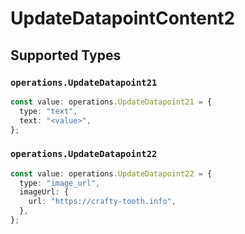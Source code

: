 # UpdateDatapointContent2


## Supported Types

### `operations.UpdateDatapoint21`

```typescript
const value: operations.UpdateDatapoint21 = {
  type: "text",
  text: "<value>",
};
```

### `operations.UpdateDatapoint22`

```typescript
const value: operations.UpdateDatapoint22 = {
  type: "image_url",
  imageUrl: {
    url: "https://crafty-tooth.info",
  },
};
```


